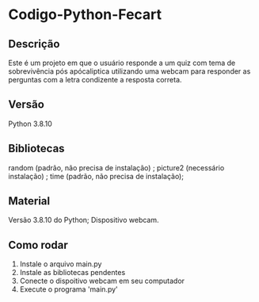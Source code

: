 # Codigo-Python-Fecart

## Descrição
Este é um projeto em que o usuário responde a um quiz com tema de sobrevivência pós apócaliptica utilizando uma webcam para responder as perguntas com a letra condizente a resposta correta.

## Versão
Python 3.8.10

## Bibliotecas
random (padrão, não precisa de instalação) ;
picture2 (necessário instalação) ;
time (padrão, não precisa de instalação);

## Material
Versão 3.8.10 do Python;
Dispositivo webcam.

## Como rodar
1. Instale o arquivo main.py
2. Instale as bibliotecas pendentes
3. Conecte o dispoitivo webcam em seu computador
4. Execute o programa 'main.py'
